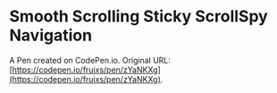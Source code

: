 # Smooth Scrolling Sticky ScrollSpy Navigation

A Pen created on CodePen.io. Original URL: [https://codepen.io/fruixs/pen/zYaNKXg](https://codepen.io/fruixs/pen/zYaNKXg).

